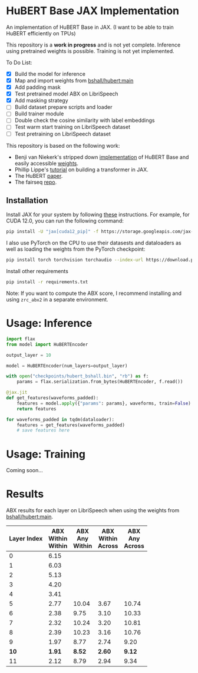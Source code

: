 # HuBERT Base JAX Implementation

An implementation of HuBERT Base in JAX. (I want to be able to train HuBERT efficiently on TPUs)

This repository is a **work in progress** and is not yet complete. Inference using pretrained weights is possible. Training is not yet implemented.

To Do List:
- [x] Build the model for inference
- [x] Map and import weights from [bshall/hubert:main](https://github.com/bshall/hubert)
- [x] Add padding mask
- [x] Test pretrained model ABX on LibriSpeech
- [x] Add masking strategy
- [ ] Build dataset prepare scripts and loader
- [ ] Build trainer module
- [ ] Double check the cosine similarity with label embeddings
- [ ] Test warm start training on LibriSpeech dataset
- [ ] Test pretraining on LibriSpeech dataset

This repository is based on the following work:
- Benji van Niekerk's stripped down [implementation](https://github.com/bshall/hubert) of HuBERT Base and easily accessible [weights](https://github.com/bshall/hubert/releases/tag/v0.2).
- Phillip Lippe's [tutorial](https://uvadlc-notebooks.readthedocs.io/en/latest/tutorial_notebooks/JAX/tutorial6/Transformers_and_MHAttention.html) on building a transformer in JAX.
- The HuBERT [paper](https://arxiv.org/abs/2106.07447).
- The fairseq [repo](https://github.com/facebookresearch/fairseq/tree/main/fairseq/models/hubert).

## Installation
Install JAX for your system by following [these](https://jax.readthedocs.io/en/latest/installation.html) instructions. For example, for CUDA 12.0, you can run the following command:

```bash
pip install -U "jax[cuda12_pip]" -f https://storage.googleapis.com/jax-releases/jax_cuda_releases.html
```

I also use PyTorch on the CPU to use their datasests and dataloaders as well as loading the weights from the PyTorch checkpoint:

```bash
pip install torch torchvision torchaudio --index-url https://download.pytorch.org/whl/cpu
```

Install other requirements

```bash
pip install -r requirements.txt
```

Note: If you want to compute the ABX score, I recommend installing and using `zrc_abx2` in a separate environment.

# Usage: Inference

```python
import flax
from model import HuBERTEncoder

output_layer = 10

model = HuBERTEncoder(num_layers=output_layer)

with open("checkpoints/hubert_bshall.bin", "rb") as f:
    params = flax.serialization.from_bytes(HuBERTEncoder, f.read())

@jax.jit
def get_features(waveforms_padded):
    features = model.apply({"params": params}, waveforms, train=False)
    return features

for waveforms_padded in tqdm(dataloader):
    features = get_features(waveforms_padded)
    # save features here

```

# Usage: Training

Coming soon...

# Results

ABX results for each layer on LibriSpeech when using the weights from [bshall/hubert:main](https://github.com/bshall/hubert).

| Layer Index | ABX<br>Within<br>Within | ABX<br>Any<br>Within | ABX<br>Within<br>Across | ABX<br>Any<br>Across |
| ----------- | ----------------------- | -------------------- | ----------------------- | -------------------- |
| 0           | 6.15                    |                      |                         |                      |
| 1           | 6.03                    |                      |                         |                      |
| 2           | 5.13                    |                      |                         |                      |
| 3           | 4.20                    |                      |                         |                      |
| 4           | 3.41                    |                      |                         |                      |
| 5           | 2.77                    | 10.04                | 3.67                    | 10.74                |
| 6           | 2.38                    | 9.75                 | 3.10                    | 10.33                |
| 7           | 2.32                    | 10.24                | 3.20                    | 10.81                |
| 8           | 2.39                    | 10.23                | 3.16                    | 10.76                |
| 9           | 1.97                    | 8.77                 | 2.74                    | 9.20                 |
| **10**      | **1.91**                | **8.52**             | **2.60**                | **9.12**             |
| 11          | 2.12                    | 8.79                 | 2.94                    | 9.34                 |


